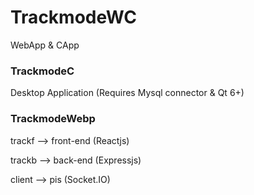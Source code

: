# TrackmodeWC
WebApp &amp; CApp


<h3>TrackmodeC</h3>

Desktop Application (Requires Mysql connector & Qt 6+)


<h3>TrackmodeWebp</h3>

trackf --> front-end (Reactjs)

trackb --> back-end (Expressjs)

client --> pis (Socket.IO)
